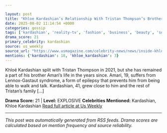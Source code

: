 ```yaml
---

layout: post
title: "Khloe Kardashian’s Relationship With Tristan Thompson’s Brother Amari"""
date: 2025-08-02 11:14:54 +0000
categories: gossip
tags: ['kardashian', 'reality-tv', 'fashion', 'business', 'beauty', 'source-us_weekly', 'drama-explosive']
drama_score: 21
primary_celebrity: kardashian
source: us_weekly
source_url: "https://www.usmagazine.com/celebrity-news/news/inside-khloe-kardashians-relationship-with-tristan-thompsons-brother-amari/"""
mentions: {'kardashian': 18, 'khloe_kardashian': 3}
---
```


Khloé Kardashian split with Tristan Thompson in 2021, but she has remained a part of his brother Amari’s life in the years since. Amari, 19, suffers from Lennox-Gastaut syndrome, a form of epilepsy that prevents him from being able to walk and talk. Kardashian, 41, grew close to him and the rest of Tristan’s family […]

**Drama Score:** 21 | **Level:** EXPLOSIVE **Celebrities Mentioned:** Kardashian, Khloe Kardashian [Read full article at Us Weekly](https://www.usmagazine.com/celebrity-news/news/inside-khloe-kardashians-relationship-with-tristan-thompsons-brother-amari/)

---

*This post was automatically generated from RSS feeds. Drama scores are calculated based on mention frequency and source reliability.*